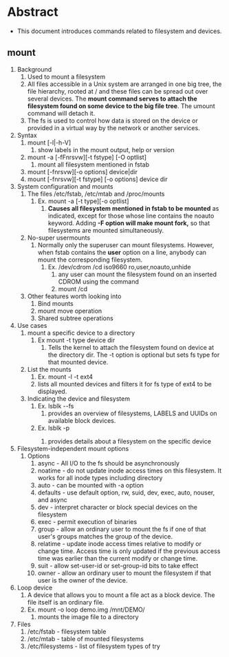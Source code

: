# Abstract

- This document introduces commands related to filesystem and devices.

## mount

1. Background
   1. Used to mount a filesystem
   2. All files accessible in a Unix system are arranged in one big tree, the file hierarchy, rooted at / and these files can be spread out over several devices. The **mount command serves to attach the filesystem found on some device to the big file tree**. The umount command will detach it.
   3. The fs is used to control how data is stored on the device or provided in a virtual way by the network or another services.
2. Syntax
   1. mount [-l|-h-V]
      1. show labels in the mount output, help or version
   2. mount -a [-fFnrsvw][-t fstype] [-O optlist]
      1. mount all filesystem mentioned in fstab
   3. mount [-fnrsvw][-o options] device|dir
   4. mount [-fnrsvw][-t fstype] [-o options] device dir
3. System configuration and mounts
   1. The files /etc/fstab, /etc/mtab and /proc/mounts
      1. Ex. mount -a [-t type][-o optlist]
         1. **Causes all filesystem mentioned in fstab to be mounted** as indicated, except for those whose line contains the noauto keyword. Adding **-F option will make mount fork,** so that filesystems are mounted simultaneously.
   2. No-super usermounts
      1. Normally only the superuser can mount filesystems. However, when fstab contains the **user** option on a line, anybody can mount the corresponding filesystem.
         1. Ex. /dev/cdrom /cd iso9660 ro,user,noauto,unhide
            1. any user can mount the filesystem found on an inserted CDROM using the command
            2. mount /cd
   3. Other features worth looking into
      1. Bind mounts
      2. mount move operation
      3. Shared subtree operations
4. Use cases
   1. mount a specific device to a directory
      1. Ex mount -t type device dir
         1. Tells the kernel to attach the filesystem found on device at the directory dir. The -t option is optional but sets fs type for that mounted device.
   2. List the mounts
      1. Ex. mount -l -t ext4
      2. lists all mounted devices and filters it for fs type of ext4 to be displayed.
   3. Indicating the device and filesystem
      1. Ex. lsblk --fs
         1. provides an overview of filesystems, LABELS and UUIDs on available block devices.
      2. Ex. lsblk -p <device>
         1. provides details about a filesystem on the specific device
5. Filesystem-independent mount options
   1. Options
      1. async - All I/O to the fs should be asynchronously
      2. noatime - do not update inode access times on this filesystem. It works for all inode types including directory
      3. auto - can be mounted with -a option
      4. defaults - use default option, rw, suid, dev, exec, auto, nouser, and async
      5. dev - interpret character or block special devices on the filesystem
      6. exec - permit execution of binaries
      7. group - allow an ordinary user to mount the fs if one of that user's groups matches the group of the device.
      8. relatime - update inode access times relative to modify or change time. Access time is only updated if the previous access time was earlier than the current modify or change time.
      9. suit - allow set-user-id or set-group-id bits to take effect
      10. owner - allow an ordinary user to mount the filesystem if that user is the owner of the device.
6. Loop device
   1. A device that allows you to mount a file act as a block device. The file itself is an ordinary file.
   2. Ex. mount -o loop demo.img /mnt/DEMO/
      1. mounts the image file to a directory
7. Files
   1. /etc/fstab - filesystem table
   2. /etc/mtab - table of mounted filesystems
   3. /etc/filesystems - list of filesystem types of try

